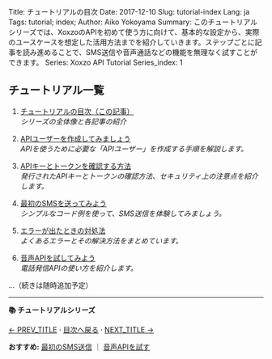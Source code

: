 Title: チュートリアルの目次
Date: 2017-12-10
Slug: tutorial-index
Lang: ja
Tags: tutorial; index; 
Author: Aiko Yokoyama
Summary: このチュートリアルシリーズでは、XoxzoのAPIを初めて使う方に向けて、基本的な設定から、実際のユースケースを想定した活用方法までを紹介していきます。ステップごとに記事を読み進めることで、SMS送信や音声通話などの機能を無理なく試すことができます。
Series: Xoxzo API Tutorial
Series_index: 1


## チュートリアル一覧

1. [チュートリアルの目次（この記事）](/slug-of-this-page)  
   *シリーズの全体像と各記事の紹介*

2. [APIユーザーを作成してみましょう](/create-your-first-apiuser)  
   *APIを使うために必要な「APIユーザー」を作成する手順を解説します。*

3. [APIキーとトークンを確認する方法](/check-apikey-token)  
   *発行されたAPIキーとトークンの確認方法、セキュリティ上の注意点を紹介します。*

4. [最初のSMSを送ってみよう](/send-your-first-sms)  
   *シンプルなコード例を使って、SMS送信を体験してみましょう。*

5. [エラーが出たときの対処法](/troubleshoot-api-errors)  
   *よくあるエラーとその解決方法をまとめています。*

6. [音声APIを試してみよう](/try-voice-api)  
   *電話発信APIの使い方を紹介します。*

…（続きは随時追加予定）


---
**📚 チュートリアルシリーズ**

<div class="tutorial-footer">
  <p><a href="/prev-url">← PREV_TITLE</a> · <a href="/tutorial-index-ja.html">目次へ戻る</a> · <a href="/next-url">NEXT_TITLE →</a></p>
  <p><strong>おすすめ:</strong> <a href="/send-your-first-sms">最初のSMS送信</a> ｜ <a href="/try-voice-api">音声APIを試す</a></p>
</div>
